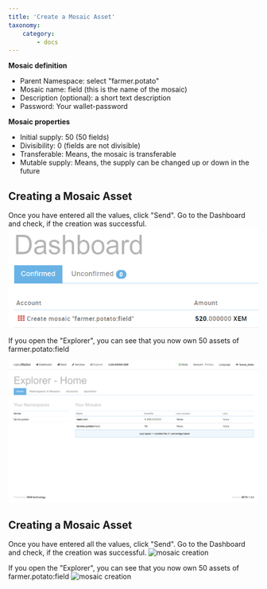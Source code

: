 ```yaml
---
title: 'Create a Mosaic Asset'
taxonomy:
    category:
        - docs
---
```


**Mosaic definition**
- Parent Namespace: select "farmer.potato"
- Mosaic name: field (this is the name of the mosaic)
- Description (optional): a short text description 
- Password: Your wallet-password

**Mosaic properties**
- Initial supply: 50 (50 fields)
- Divisibility: 0 (fields are not divisible)
- Transferable: Means, the mosaic is transferable
- Mutable supply: Means, the supply can be changed up or down in the future

## Creating a Mosaic Asset

Once you have entered all the values, click "Send". Go to the Dashboard and check, if the creation was successful.
![](cty3uGG.png)

If you open the "Explorer", you can see that you now own 50 assets of farmer.potato:field

![](nRAcMZ2.png)

## Creating a Mosaic Asset

Once you have entered all the values, click "Send". Go to the Dashboard and check, if the creation was successful.
![mosaic creation](http://imgur.com/cty3uGG.png)

If you open the "Explorer", you can see that you now own 50 assets of farmer.potato:field
![mosaic creation](http://imgur.com/nRAcMZ2.png)